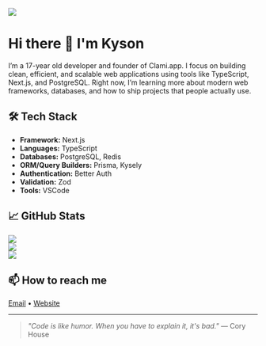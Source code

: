 ![](https://i.ibb.co/VYqC6P71/kysonbanner.png)
# Hi there 👋 I'm Kyson

I’m a 17-year old developer and founder of Clami.app. I focus on building clean, efficient, and scalable web applications using tools like TypeScript, Next.js, and PostgreSQL. Right now, I’m learning more about modern web frameworks, databases, and how to ship projects that people actually use.

## 🛠️ Tech Stack
- **Framework:** Next.js
- **Languages:** TypeScript
- **Databases:** PostgreSQL, Redis
- **ORM/Query Builders:** Prisma, Kysely
- **Authentication:** Better Auth
- **Validation:** Zod
- **Tools:** VSCode

## 📈 GitHub Stats
![](https://github-readme-stats.vercel.app/api?username=kysondev&show_icons=true&hide_title=true&theme=dark)<br/>
![](https://nirzak-streak-stats.vercel.app/?user=kysondev&theme=dark&hide_border=false)<br/>
![](https://github-readme-stats.vercel.app/api/top-langs/?username=kysondev&theme=dark&hide_border=false&include_all_commits=true&count_private=true&layout=compact)

## 📫 How to reach me
[Email](mailto:email@kyson.dev) • [Website](https://kyson.dev)

---

> *"Code is like humor. When you have to explain it, it's bad."* — Cory House

